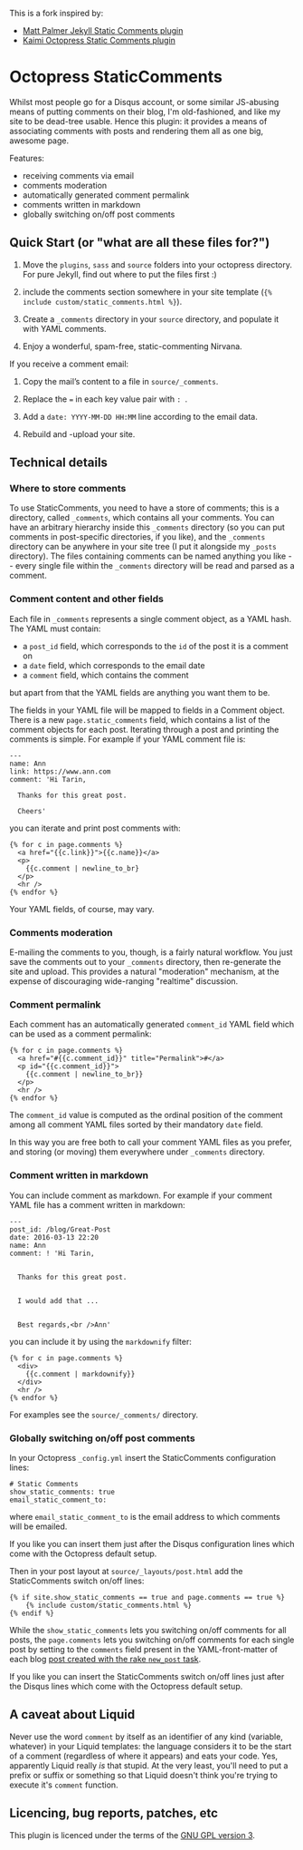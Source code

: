 This is a fork inspired by:

* [Matt Palmer Jekyll Static Comments plugin](http://theshed.hezmatt.org/jekyll-static-comments)
* [Kaimi Octopress Static Comments plugin](https://github.com/kaimi/octopress-static-comments)

# Octopress StaticComments

Whilst most people go for a Disqus account, or some similar JS-abusing means
of putting comments on their blog, I'm old-fashioned, and like my site to be
dead-tree usable. Hence this plugin: it provides a means of associating
comments with posts and rendering them all as one big, awesome page.

Features:

* receiving comments via email
* comments moderation
* automatically generated comment permalink
* comments written in markdown
* globally switching on/off post comments

## Quick Start (or "what are all these files for?")

1. Move the `plugins`, `sass` and `source` folders into your octopress
   directory. For pure Jekyll, find out where to put the files first :)

1. include the comments section somewhere in your site template
   (`{% include custom/static_comments.html %}`).

1. Create a `_comments` directory in your `source` directory, and populate it
   with YAML comments.

1. Enjoy a wonderful, spam-free, static-commenting Nirvana.

If you receive a comment email:

1. Copy the mail’s content to a file in `source/_comments`.

1. Replace the `=` in each key value pair with `: `.

1. Add a `date: YYYY-MM-DD HH:MM` line according to the email data.

1. Rebuild and -upload your site.

## Technical details

### Where to store comments

To use StaticComments, you need to have a store of comments; this is a
directory, called `_comments`, which contains all your comments.  You can
have an arbitrary hierarchy inside this `_comments` directory (so you can
put comments in post-specific directories, if you like), and the `_comments`
directory can be anywhere in your site tree (I put it alongside my `_posts`
directory). The files containing comments can be named anything you like --
every single file within the `_comments` directory will be read and parsed
as a comment.

### Comment content and other fields

Each file in `_comments` represents a single comment object, as a YAML hash.
The YAML must contain:

* a `post_id` field, which corresponds to the `id` of the post it is a
  comment on
* a `date` field, which corresponds to the email date
* a `comment` field, which contains the comment

but apart from that the YAML fields are anything you want them to be.

The fields in your YAML file will be mapped to fields in a Comment
object. There is a new `page.static_comments` field, which contains a list
of the comment objects for each post. Iterating through a post and printing
the comments is simple. For example if your YAML comment file is:

    ---
    name: Ann
    link: https://www.ann.com
    comment: 'Hi Tarin,

      Thanks for this great post.

      Cheers'

you can iterate and print post comments with:

    {% for c in page.comments %}
      <a href="{{c.link}}">{{c.name}}</a>
      <p>
        {{c.comment | newline_to_br}
      </p>
      <hr />
    {% endfor %}

Your YAML fields, of course, may vary.

### Comments moderation

E-mailing the comments to you, though, is a fairly natural workflow.  You
just save the comments out to your `_comments` directory, then re-generate
the site and upload.  This provides a natural "moderation" mechanism, at the
expense of discouraging wide-ranging "realtime" discussion.

### Comment permalink

Each comment has an automatically generated `comment_id` YAML field which can
be used as a comment permalink:

    {% for c in page.comments %}
      <a href="#{{c.comment_id}}" title="Permalink">#</a>
      <p id="{{c.comment_id}}">
        {{c.comment | newline_to_br}}
      </p>
      <hr />
    {% endfor %}


The `comment_id` value is computed as the ordinal position of the comment
among all comment YAML files sorted by their mandatory `date` field.

In this way you are free both to call your comment YAML files as you prefer,
and storing (or moving) them everywhere under `_comments` directory.

### Comment written in markdown

You can include comment as markdown. For example if your comment YAML file
has a comment written in markdown:

    ---
    post_id: /blog/Great-Post
    date: 2016-03-13 22:20
    name: Ann
    comment: ! 'Hi Tarin,


      Thanks for this great post.


      I would add that ...


      Best regards,<br />Ann'

you can include it by using the `markdownify` filter:

	{% for c in page.comments %}
      <div>
        {{c.comment | markdownify}}
      </div>
      <hr />
	{% endfor %}

For examples see the `source/_comments/` directory.

### Globally switching on/off post comments

In your Octopress `_config.yml` insert the StaticComments configuration lines:

    # Static Comments
    show_static_comments: true
    email_static_comment_to: 

where `email_static_comment_to` is the email address to which comments will
be emailed.

If you like you can insert them just after the Disqus configuration lines
which come with the Octopress default setup.

Then in your post layout at `source/_layouts/post.html` add the StaticComments
switch on/off lines:

    {% if site.show_static_comments == true and page.comments == true %}
        {% include custom/static_comments.html %}
    {% endif %}

While the `show_static_comments` lets you switching on/off comments
for all posts, the `page.comments` lets you switching on/off comments
for each single post by setting to the `comments` field present in
the YAML-front-matter of each blog
[post created with the rake `new_post` task](http://octopress.org/docs/blogging/). 

If you like you can insert the StaticComments switch on/off lines just after
the Disqus lines which come with the Octopress default setup.

## A caveat about Liquid

Never use the word `comment` by itself as an identifier of any kind
(variable, whatever) in your Liquid templates: the language considers it to
be the start of a comment (regardless of where it appears) and eats your
code.  Yes, apparently Liquid really *is* that stupid.  At the very least,
you'll need to put a prefix or suffix or something so that Liquid doesn't
think you're trying to execute it's `comment` function.

## Licencing, bug reports, patches, etc

This plugin is licenced under the terms of the [GNU GPL version
3](http://www.gnu.org/licenses/gpl-3.0.html).
